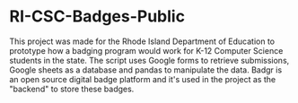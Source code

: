 # RI-CSC-Badges-Public

This project was made for the Rhode Island Department of Education to prototype how a badging program would work for K-12 Computer Science students in the state. The script uses Google forms to retrieve submissions, Google sheets as a database and pandas to manipulate the data. Badgr is an open source digital badge platform and it's used in the project as the "backend" to store these badges.
